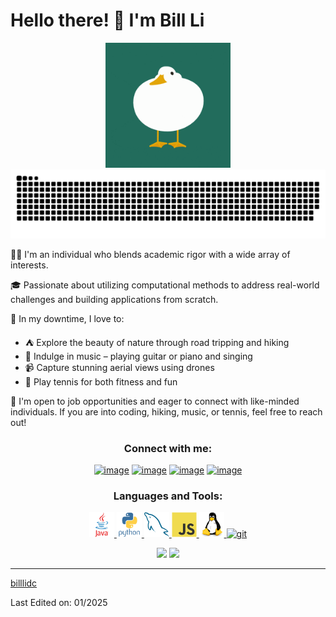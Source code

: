 # Hello there! 👋 I'm Bill Li

<!--- https://github.com/durgeshsamariya/awesome-github-profile-readme-templates -->
<!-- https://github.com/durgeshsamariya/awesome-github-profile-readme-templates/blob/master/templates/1010nishant.md -->
<!-- https://github.com/durgeshsamariya/awesome-github-profile-readme-templates/blob/master/templates/BrantLauro.md -->


<!--- duck -->
<div align="center">
  <img
       src="https://github.com/billlidc/billlidc/blob/master/duck-dance.gif"
       alt="duck"
       style="width: 200px; height: auto;" />
</div>



<!--- snake -->
<div align="center">
  <img
      src="https://github.com/billlidc/billlidc/blob/master/grid-snake.svg"
      alt="snake" /></a>
</div>


<!--
**leeklee0427/leeklee0427** is a ✨ _special_ ✨ repository because its `README.md` (this file) appears on your GitHub profile.

Here are some ideas to get you started:

- 🔭 I’m currently working on ...
- 🌱 I’m currently learning ...
- 👯 I’m looking to collaborate on ...
- 🤔 I’m looking for help with ...
- 💬 Ask me about ...
- 📫 How to reach me: ...
- 😄 Pronouns: ...
- ⚡ Fun fact: ...
-->


🙋‍♂️ I'm an individual who blends academic rigor with a wide array of interests.

🎓 Passionate about utilizing computational methods to address real-world challenges and building applications from scratch.

🌲 In my downtime, I love to:
- ⛺️ Explore the beauty of nature through road tripping and hiking
- 🎵 Indulge in music – playing guitar or piano and singing
- 📹 Capture stunning aerial views using drones
- 🎾 Play tennis for both fitness and fun

🤝 I'm open to job opportunities and eager to connect with like-minded individuals. If you are into coding, hiking, music, or tennis, feel free to reach out!



<h3 align="center">Connect with me:</h3>

<div align="center">

[![image](https://img.shields.io/badge/Gmail-D14836?style=for-the-badge&logo=gmail&logoColor=white)](mailto:daochen.bill.li@gmail.com)
[![image](https://img.shields.io/badge/LinkedIn-0077B5?style=for-the-badge&logo=linkedin&logoColor=white)](https://www.linkedin.com/in/bill-li-98216a170/)
[![image](https://img.shields.io/badge/Instagram-E4405F?style=for-the-badge&logo=instagram&logoColor=white)](https://www.instagram.com/billlidc0427/)
[![image](https://img.shields.io/badge/Twitter-1DA1F2?style=for-the-badge&logo=twitter&logoColor=white)](https://twitter.com/billlidc0427)
  
</div>


<!-- https://github.com/devicons/devicon/tree/master/icons/ -->

<h3 align="center">Languages and Tools:</h3>
<p align="center"> 
  <a href="https://www.java.com/en/" target="_blank"> 
    <img src="https://raw.githubusercontent.com/devicons/devicon/master/icons/java/java-original-wordmark.svg" alt="java" width="40" height="40"/> 
  </a>
  <a href="https://www.python.org" target="_blank"> 
    <img src="https://raw.githubusercontent.com/devicons/devicon/master/icons/python/python-original-wordmark.svg" alt="python" width="40" height="40"/> 
  </a>
  <a href="https://www.mysql.com/" target="_blank"> 
    <img src="https://raw.githubusercontent.com/devicons/devicon/master/icons/mysql/mysql-original.svg" alt="mysql" width="40" height="40"/> 
  </a>
  <a href="https://developer.mozilla.org/en-US/docs/Web/JavaScript" target="_blank"> 
    <img src="https://raw.githubusercontent.com/devicons/devicon/master/icons/javascript/javascript-original.svg" alt="javascript" width="40" height="40"/> 
  </a>
  <a href="https://www.linux.org/" target="_blank"> 
    <img src="https://raw.githubusercontent.com/devicons/devicon/master/icons/linux/linux-original.svg" alt="linux" width="40" height="40"/> 
  </a>
  <a href="https://git-scm.com/" target="_blank"> 
    <img src="https://www.vectorlogo.zone/logos/git-scm/git-scm-icon.svg" alt="git" width="40" height="40"/> 
  </a>
</p>


<p align= "center">
  <img height= "150" src="https://github-readme-stats.vercel.app/api/top-langs/?username=billlidc&theme=react&layout=compact" />
  <img height= "150" src="https://github-readme-stats.vercel.app/api?username=billlidc&theme=react&show_icons=true&include_all_commits=true" />
</p>


------


[billlidc](https://github.com/billlidc)

Last Edited on: 01/2025

